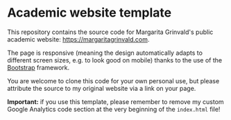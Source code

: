 # Academic website template

This repository contains the source code for Margarita Grinvald's public academic website: https://margaritagrinvald.com.

The page is responsive (meaning the design automatically adapts to different screen sizes, e.g. to look good on mobile) thanks to the use of the [Bootstrap](https://getbootstrap.com) framework.

You are welcome to clone this code for your own personal use, but please attribute the source to my original website via a link on your page.

**Important:** if you use this template, please remember to remove my custom Google Analytics code section at the very beginning of the `index.html` file!
